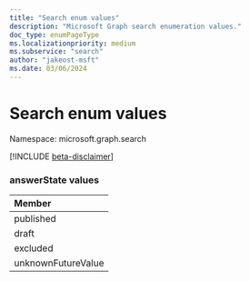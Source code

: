 ```yaml
---
title: "Search enum values"
description: "Microsoft Graph search enumeration values."
doc_type: enumPageType
ms.localizationpriority: medium
ms.subservice: "search"
author: "jakeost-msft"
ms.date: 03/06/2024
---
```


# Search enum values

Namespace: microsoft.graph.search

[!INCLUDE [beta-disclaimer](../../includes/beta-disclaimer.md)]

### answerState values

|Member|
|:---|
|published|
|draft|
|excluded|
|unknownFutureValue|

<!--
{
  "type": "#page.annotation",
  "namespace": "microsoft.graph.search"
}
-->

